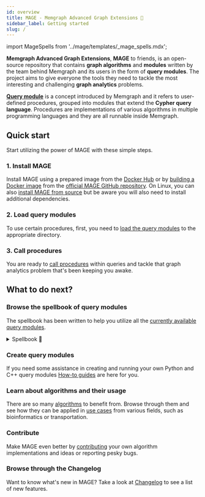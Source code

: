 ```yaml
---
id: overview
title: MAGE - Memgraph Advanced Graph Extensions 🔮
sidebar_label: Getting started
slug: /
---
```


import MageSpells from '../mage/templates/_mage_spells.mdx';

**Memgraph Advanced Graph Extensions**, **MAGE** to friends, is an open-source
repository that contains **graph algorithms** and **modules** written by the
team behind Memgraph and its users in the form of **query modules**. The project
aims to give everyone the tools they need to tackle the most interesting and
challenging **graph analytics** problems.

[**Query
module**](https://memgraph.com/docs/memgraph/database-functionalities/query-modules/built-in-query-modules)
is a concept introduced by Memgraph and it refers to user-defined procedures,
grouped into modules that extend the **Cypher query language**. Procedures are
implementations of various algorithms in multiple programming languages and they
are all runnable inside Memgraph.

## Quick start

Start utilizing the power of MAGE with these simple steps.

### 1. Install MAGE

Install MAGE using a prepared image from the [Docker Hub](/installation/docker-hub.md) or by [building a Docker
image](/installation/docker-build.md) from the [official MAGE GitHub
repository](https://github.com/memgraph/mage). On Linux, you can also [install
MAGE from source](/installation/source.md) but be aware you will also need to install additional
dependencies.

### 2. Load query modules

To use certain procedures, first, you need to [load the query modules](/usage/loading-modules.md) to the
appropriate directory. 

### 3. Call procedures

You are ready to [call procedures](/usage/calling-procedures.md) within queries and tackle that graph analytics
problem that's been keeping you awake. 

## What to do next?

### Browse the spellbook of query modules

The spellbook has been written to help you utilize all the [currently
available query modules](/mage/query-modules/available-queries).

<details>
  <summary>Spellbook 📖</summary>
  
  <MageSpells/>
</details>

### Create query modules

If you need some assistance in creating and running your own Python and C++
query modules [How-to guides](/how-to-guides/create-a-new-module-cpp.md) are here for you. 

### Learn about algorithms and their usage

There are so many
[algorithms](/algorithms/traditional-graph-analytics/betweenness-centrality-algorithm.md)
to benefit from. Browse through them and see how they can be applied in [use
cases](/use-cases/bioinformatics.md) from various fields, such as bioinformatics or
transportation. 

### Contribute

Make MAGE even better by [contributing](/contributing.md) your own algorithm implementations and ideas or reporting pesky bugs. 

### Browse through the Changelog

Want to know what's new in MAGE? Take a look at [Changelog](/changelog.md)
to see a list of new features.

